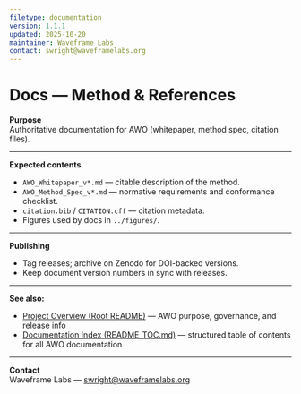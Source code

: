 ```yaml
---
filetype: documentation
version: 1.1.1
updated: 2025-10-20
maintainer: Waveframe Labs
contact: swright@waveframelabs.org
---
```

# Docs — Method & References

**Purpose**  
Authoritative documentation for AWO (whitepaper, method spec, citation files).

---

**Expected contents**
- `AWO_Whitepaper_v*.md` — citable description of the method.
- `AWO_Method_Spec_v*.md` — normative requirements and conformance checklist.
- `citation.bib` / `CITATION.cff` — citation metadata.
- Figures used by docs in `../figures/`.

---

**Publishing**
- Tag releases; archive on Zenodo for DOI-backed versions.
- Keep document version numbers in sync with releases.

---

**See also:**  
- [Project Overview (Root README)](../README.md) — AWO purpose, governance, and release info  
- [Documentation Index (README_TOC.md)](README_TOC.md) — structured table of contents for all AWO documentation

---

**Contact**  
Waveframe Labs — swright@waveframelabs.org
